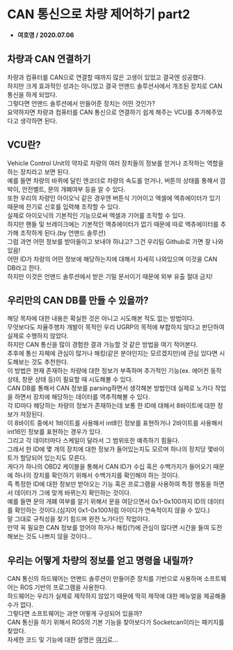 # CAN 통신으로 차량 제어하기 part2
* __여호영 / 2020.07.06__

## 차량과 CAN 연결하기
차량과 컴퓨터를 CAN으로 연결할 때까지 많은 고생이 있었고 결국엔 성공했다.    
하지만 크게 효과적인 성과는 아니었고 결국 언맨드 솔루션사에서 개조된 장치로 CAN 통신을 하게 되었다.    
그렇다면 언맨드 솔루션에서 만들어준 장치는 어떤 것인가?    
요약하자면 차량과 컴퓨터를 CAN 통신으로 연결하기 쉽게 해주는 VCU를 추가해주었다고 생각하면 된다.    

## VCU란?
Vehicle Control Unit의 약자로 차량의 여러 장치들의 정보를 얻거나 조작하는 역할을 하는 장치라고 보면 된다.    
예를 들면 차량의 바퀴에 달린 엔코더로 차량의 속도를 얻거나, 버튼의 상태를 통해서 깜박이, 안전벨트, 문의 개폐여부 등을 알 수 있다.    
또한 우리의 차량인 아이오닉 같은 경우엔 버튼식 기어이고 엑셀에 엑츄에이터가 있기 때문에 전기로 신호를 입력해 조작할 수 있다.    
실제로 아이오닉의 기본적인 기능으로써 엑셀과 기어를 조작할 수 있다.    
하지만 핸들 및 브레이크에는 기본적인 엑츄에이터가 없기 때문에 따로 엑츄에이터를 추가해 조작하게 된다.(by 언맨드 솔루션)    
그럼 과연 어떤 정보를 받아들이고 보내야 하냐고? 그건 우리팀 Github로 가면 잘 나와 있음!    
어떤 ID가 차량의 어떤 정보에 해당하는지에 대해서 자세히 나와있으며 이것을 CAN DB라고 한다.    
하지만 이것은 언맨드 솔루션에서 받은 기밀 문서이기 때문에 외부 유출 절대 금지!    

## 우리만의 CAN DB를 만들 수 있을까?
해당 목차에 대한 내용은 확실한 것은 아니고 시도해본 적도 없는 방법이다.     
무엇보다도 자율주행차 개발이 목적인 우리 UGRP의 목적에 부합하지 않다고 판단하여 실제로 수행하지 않았다.    
하지만 CAN 통신을 많이 경험한 결과 가능할 것 같은 방법을 여기 적어본다.    
추후에 통신 자체에 관심이 많거나 해킹(같은 분야인지는 모르겠지만)에 관심 있다면 시도해보는 것도 추천한다.    
이 방법은 현재 존재하는 차량에 대한 정보가 부족하며 추가적인 기능(ex. 에어컨 동작 상태, 창문 상태 등)이 필요할 때 시도해볼 수 있다.    
CAN DB를 통해서 CAN 정보를 parsing하면서 생각해본 방법인데 실제로 노가다 작업을 하면서 장치에 해당하는 데이터를 역추적해볼 수 있다.    
각 ID마다 해당하는 차량의 정보가 존재하는데 보통 한 ID에 대해서 8바이트에 대한 정보가 저장된다.    
이 8바이트 중에서 1바이트를 사용해서 int8인 정보를 표현하거나 2바이트를 사용해서 int16인 정보를 표현하는 경우가 있다.    
그리고 각 데이터마다 스케일이 달라서 그 범위또한 예측하기 힘들다.   
그래서 한 ID에 몇 개의 장치에 대한 정보가 들어있는지도 모르며 하나의 장치당 몇바이트가 할당되어 있는지도 모른다.    
게다가 하나의 OBD2 케이블을 통해서 CAN ID가 수십 혹은 수백가지가 들어오기 때문에 하나의 장치를 확인하기 위해서 수백가지를 확인해야 하는 것이다.    
즉 특정한 ID에 대한 정보만 받아오는 기능 혹은 프로그램을 사용하여 특정 행동을 하면서 데이터가 그에 맞게 바뀌는지 확인하는 것이다.    
예를 들면 문의 개폐 여부를 알기 위해서 문을 여닫으면서 0x1-0x100까지 ID의 데이터를 확인하는 것이다.(심지어 0x1-0x100처럼 아이디가 연속적이지 않을 수 있다.)    
말 그대로 규칙성을 찾기 힘드며 완전 노가다인 작업이다.    
만약 꼭 필요한 CAN 정보를 얻어야 하거나 해킹(?)에 관심이 많다면 시간을 들여 도전해보는 것도 나쁘지 않을 것이다...    

## 우리는 어떻게 차량의 정보를 얻고 명령을 내릴까?
CAN 통신의 하드웨어는 언맨드 솔루션이 만들어준 장치를 기반으로 사용하며 소프트웨어는 ROS 기반의 프로그램을 사용한다.     
하드웨어는 우리가 실제로 제작하지 않았기 때문에 딱히 제작에 대한 메뉴얼을 제공해줄 수가 없다.    
그렇다면 소프트웨어는 과연 어떻게 구성되어 있을까?    
CAN 통신을 하기 위해서 ROS의 기본 기능을 찾아보다가 Socketcan이라는 패키지를 찾았다.    
자세한 코드 및 기능에 대한 설명은 [여기](http://wiki.ros.org/socketcan_interface)로...
